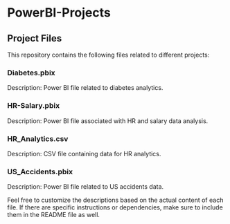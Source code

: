 # PowerBI-Projects
## Project Files

This repository contains the following files related to different projects:

### Diabetes.pbix
Description: Power BI file related to diabetes analytics.

### HR-Salary.pbix
Description: Power BI file associated with HR and salary data analysis.

### HR_Analytics.csv
Description: CSV file containing data for HR analytics.

### US_Accidents.pbix
Description: Power BI file related to US accidents data.

Feel free to customize the descriptions based on the actual content of each file. If there are specific instructions or dependencies, make sure to include them in the README file as well.





